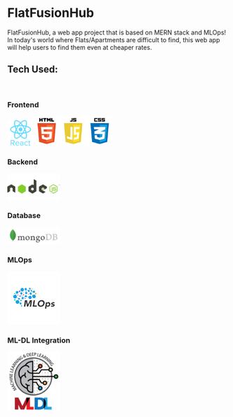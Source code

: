 # FlatFusionHub
FlatFusionHub, a web app project that is based on MERN stack and MLOps!
In today's world where Flats/Apartments are difficult to find, this web app will help users to find them even at cheaper rates.

## Tech Used:
  <img src="https://upload.wikimedia.org/wikipedia/commons/9/94/MERN-logo.png" style="width:400px" alt="">
  
### Frontend
<img src="/assets/react.png" style="width:60px" alt=""><img src="/assets/frontend.png" style="width:180px" alt="">

### Backend
<img src="/assets/nodejs.png" style="width:120px" alt="">

### Database
<img src="/assets/mongodb.png" style="width:120px" alt="">

### MLOps
<img src="/assets/MLOps.png" style="width:120px" alt="">

### ML-DL Integration
<img src="/assets/MLDL.png" style="width:120px" alt="">
